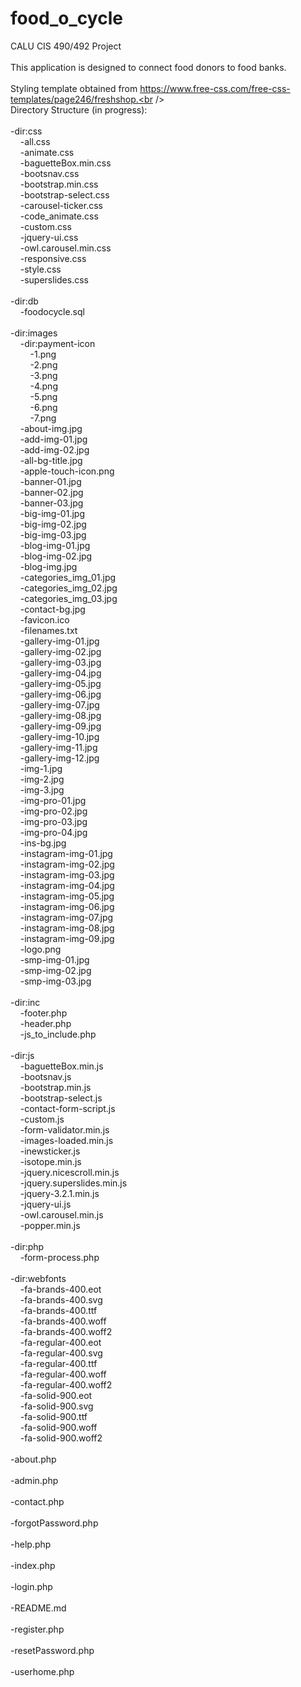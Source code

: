 # food_o_cycle
CALU CIS 490/492 Project<br />
<br />
This application is designed to connect food donors to food banks.<br />
<br />
Styling template obtained from https://www.free-css.com/free-css-templates/page246/freshshop.<br />
<br />
Directory Structure (in progress):<br />
<br />
-dir:css<br />
&nbsp;&nbsp;&nbsp;&nbsp;-all.css<br />
&nbsp;&nbsp;&nbsp;&nbsp;-animate.css<br />
&nbsp;&nbsp;&nbsp;&nbsp;-baguetteBox.min.css<br />
&nbsp;&nbsp;&nbsp;&nbsp;-bootsnav.css<br />
&nbsp;&nbsp;&nbsp;&nbsp;-bootstrap.min.css<br />
&nbsp;&nbsp;&nbsp;&nbsp;-bootstrap-select.css<br />
&nbsp;&nbsp;&nbsp;&nbsp;-carousel-ticker.css<br />
&nbsp;&nbsp;&nbsp;&nbsp;-code_animate.css<br />
&nbsp;&nbsp;&nbsp;&nbsp;-custom.css<br />
&nbsp;&nbsp;&nbsp;&nbsp;-jquery-ui.css<br />
&nbsp;&nbsp;&nbsp;&nbsp;-owl.carousel.min.css<br />
&nbsp;&nbsp;&nbsp;&nbsp;-responsive.css<br />
&nbsp;&nbsp;&nbsp;&nbsp;-style.css<br />
&nbsp;&nbsp;&nbsp;&nbsp;-superslides.css<br />
<br />-dir:db<br />
&nbsp;&nbsp;&nbsp;&nbsp;-foodocycle.sql<br />
<br />-dir:images<br />
&nbsp;&nbsp;&nbsp;&nbsp;-dir:payment-icon<br />
&nbsp;&nbsp;&nbsp;&nbsp;&nbsp;&nbsp;&nbsp;&nbsp;-1.png<br />
&nbsp;&nbsp;&nbsp;&nbsp;&nbsp;&nbsp;&nbsp;&nbsp;-2.png<br />
&nbsp;&nbsp;&nbsp;&nbsp;&nbsp;&nbsp;&nbsp;&nbsp;-3.png<br />
&nbsp;&nbsp;&nbsp;&nbsp;&nbsp;&nbsp;&nbsp;&nbsp;-4.png<br />
&nbsp;&nbsp;&nbsp;&nbsp;&nbsp;&nbsp;&nbsp;&nbsp;-5.png<br />
&nbsp;&nbsp;&nbsp;&nbsp;&nbsp;&nbsp;&nbsp;&nbsp;-6.png<br />
&nbsp;&nbsp;&nbsp;&nbsp;&nbsp;&nbsp;&nbsp;&nbsp;-7.png<br />
&nbsp;&nbsp;&nbsp;&nbsp;-about-img.jpg<br />
&nbsp;&nbsp;&nbsp;&nbsp;-add-img-01.jpg<br />
&nbsp;&nbsp;&nbsp;&nbsp;-add-img-02.jpg<br />
&nbsp;&nbsp;&nbsp;&nbsp;-all-bg-title.jpg<br />
&nbsp;&nbsp;&nbsp;&nbsp;-apple-touch-icon.png<br />
&nbsp;&nbsp;&nbsp;&nbsp;-banner-01.jpg<br />
&nbsp;&nbsp;&nbsp;&nbsp;-banner-02.jpg<br />
&nbsp;&nbsp;&nbsp;&nbsp;-banner-03.jpg<br />
&nbsp;&nbsp;&nbsp;&nbsp;-big-img-01.jpg<br />
&nbsp;&nbsp;&nbsp;&nbsp;-big-img-02.jpg<br />
&nbsp;&nbsp;&nbsp;&nbsp;-big-img-03.jpg<br />
&nbsp;&nbsp;&nbsp;&nbsp;-blog-img-01.jpg<br />
&nbsp;&nbsp;&nbsp;&nbsp;-blog-img-02.jpg<br />
&nbsp;&nbsp;&nbsp;&nbsp;-blog-img.jpg<br />
&nbsp;&nbsp;&nbsp;&nbsp;-categories_img_01.jpg<br />
&nbsp;&nbsp;&nbsp;&nbsp;-categories_img_02.jpg<br />
&nbsp;&nbsp;&nbsp;&nbsp;-categories_img_03.jpg<br />
&nbsp;&nbsp;&nbsp;&nbsp;-contact-bg.jpg<br />
&nbsp;&nbsp;&nbsp;&nbsp;-favicon.ico<br />
&nbsp;&nbsp;&nbsp;&nbsp;-filenames.txt<br />
&nbsp;&nbsp;&nbsp;&nbsp;-gallery-img-01.jpg<br />
&nbsp;&nbsp;&nbsp;&nbsp;-gallery-img-02.jpg<br />
&nbsp;&nbsp;&nbsp;&nbsp;-gallery-img-03.jpg<br />
&nbsp;&nbsp;&nbsp;&nbsp;-gallery-img-04.jpg<br />
&nbsp;&nbsp;&nbsp;&nbsp;-gallery-img-05.jpg<br />
&nbsp;&nbsp;&nbsp;&nbsp;-gallery-img-06.jpg<br />
&nbsp;&nbsp;&nbsp;&nbsp;-gallery-img-07.jpg<br />
&nbsp;&nbsp;&nbsp;&nbsp;-gallery-img-08.jpg<br />
&nbsp;&nbsp;&nbsp;&nbsp;-gallery-img-09.jpg<br />
&nbsp;&nbsp;&nbsp;&nbsp;-gallery-img-10.jpg<br />
&nbsp;&nbsp;&nbsp;&nbsp;-gallery-img-11.jpg<br />
&nbsp;&nbsp;&nbsp;&nbsp;-gallery-img-12.jpg<br />
&nbsp;&nbsp;&nbsp;&nbsp;-img-1.jpg<br />
&nbsp;&nbsp;&nbsp;&nbsp;-img-2.jpg<br />
&nbsp;&nbsp;&nbsp;&nbsp;-img-3.jpg<br />
&nbsp;&nbsp;&nbsp;&nbsp;-img-pro-01.jpg<br />
&nbsp;&nbsp;&nbsp;&nbsp;-img-pro-02.jpg<br />
&nbsp;&nbsp;&nbsp;&nbsp;-img-pro-03.jpg<br />
&nbsp;&nbsp;&nbsp;&nbsp;-img-pro-04.jpg<br />
&nbsp;&nbsp;&nbsp;&nbsp;-ins-bg.jpg<br />
&nbsp;&nbsp;&nbsp;&nbsp;-instagram-img-01.jpg<br />
&nbsp;&nbsp;&nbsp;&nbsp;-instagram-img-02.jpg<br />
&nbsp;&nbsp;&nbsp;&nbsp;-instagram-img-03.jpg<br />
&nbsp;&nbsp;&nbsp;&nbsp;-instagram-img-04.jpg<br />
&nbsp;&nbsp;&nbsp;&nbsp;-instagram-img-05.jpg<br />
&nbsp;&nbsp;&nbsp;&nbsp;-instagram-img-06.jpg<br />
&nbsp;&nbsp;&nbsp;&nbsp;-instagram-img-07.jpg<br />
&nbsp;&nbsp;&nbsp;&nbsp;-instagram-img-08.jpg<br />
&nbsp;&nbsp;&nbsp;&nbsp;-instagram-img-09.jpg<br />
&nbsp;&nbsp;&nbsp;&nbsp;-logo.png<br />
&nbsp;&nbsp;&nbsp;&nbsp;-smp-img-01.jpg<br />
&nbsp;&nbsp;&nbsp;&nbsp;-smp-img-02.jpg<br />
&nbsp;&nbsp;&nbsp;&nbsp;-smp-img-03.jpg<br />
<br />-dir:inc<br />
&nbsp;&nbsp;&nbsp;&nbsp;-footer.php<br />
&nbsp;&nbsp;&nbsp;&nbsp;-header.php<br />
&nbsp;&nbsp;&nbsp;&nbsp;-js_to_include.php<br />
<br />-dir:js<br />
&nbsp;&nbsp;&nbsp;&nbsp;-baguetteBox.min.js<br />
&nbsp;&nbsp;&nbsp;&nbsp;-bootsnav.js<br />
&nbsp;&nbsp;&nbsp;&nbsp;-bootstrap.min.js<br />
&nbsp;&nbsp;&nbsp;&nbsp;-bootstrap-select.js<br />
&nbsp;&nbsp;&nbsp;&nbsp;-contact-form-script.js<br />
&nbsp;&nbsp;&nbsp;&nbsp;-custom.js<br />
&nbsp;&nbsp;&nbsp;&nbsp;-form-validator.min.js<br />
&nbsp;&nbsp;&nbsp;&nbsp;-images-loaded.min.js<br />
&nbsp;&nbsp;&nbsp;&nbsp;-inewsticker.js<br />
&nbsp;&nbsp;&nbsp;&nbsp;-isotope.min.js<br />
&nbsp;&nbsp;&nbsp;&nbsp;-jquery.nicescroll.min.js<br />
&nbsp;&nbsp;&nbsp;&nbsp;-jquery.superslides.min.js<br />
&nbsp;&nbsp;&nbsp;&nbsp;-jquery-3.2.1.min.js<br />
&nbsp;&nbsp;&nbsp;&nbsp;-jquery-ui.js<br />
&nbsp;&nbsp;&nbsp;&nbsp;-owl.carousel.min.js<br />
&nbsp;&nbsp;&nbsp;&nbsp;-popper.min.js<br />
<br />-dir:php<br />
&nbsp;&nbsp;&nbsp;&nbsp;-form-process.php<br />
<br />-dir:webfonts<br />
&nbsp;&nbsp;&nbsp;&nbsp;-fa-brands-400.eot<br />
&nbsp;&nbsp;&nbsp;&nbsp;-fa-brands-400.svg<br />
&nbsp;&nbsp;&nbsp;&nbsp;-fa-brands-400.ttf<br />
&nbsp;&nbsp;&nbsp;&nbsp;-fa-brands-400.woff<br />
&nbsp;&nbsp;&nbsp;&nbsp;-fa-brands-400.woff2<br />
&nbsp;&nbsp;&nbsp;&nbsp;-fa-regular-400.eot<br />
&nbsp;&nbsp;&nbsp;&nbsp;-fa-regular-400.svg<br />
&nbsp;&nbsp;&nbsp;&nbsp;-fa-regular-400.ttf<br />
&nbsp;&nbsp;&nbsp;&nbsp;-fa-regular-400.woff<br />
&nbsp;&nbsp;&nbsp;&nbsp;-fa-regular-400.woff2<br />
&nbsp;&nbsp;&nbsp;&nbsp;-fa-solid-900.eot<br />
&nbsp;&nbsp;&nbsp;&nbsp;-fa-solid-900.svg<br />
&nbsp;&nbsp;&nbsp;&nbsp;-fa-solid-900.ttf<br />
&nbsp;&nbsp;&nbsp;&nbsp;-fa-solid-900.woff<br />
&nbsp;&nbsp;&nbsp;&nbsp;-fa-solid-900.woff2<br />
<br />-about.php<br />
<br />-admin.php<br />
<br />-contact.php<br />
<br />-forgotPassword.php<br />
<br />-help.php<br />
<br />-index.php<br />
<br />-login.php<br />
<br />-README.md<br />
<br />-register.php<br />
<br />-resetPassword.php<br />
<br />-userhome.php<br />
